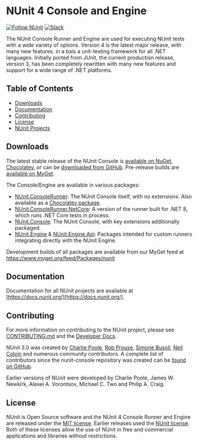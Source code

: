 # NUnit 4 Console and Engine


[![Follow NUnit](https://img.shields.io/twitter/follow/nunit.svg?style=social)](https://twitter.com/nunit) [![Slack](https://img.shields.io/badge/chat-on%20Slack-brightgreen)](https://join.slack.com/t/nunit/shared_invite/zt-jz58jw68-Led8y3WH4n2a~Y5WjuOpKA)

The NUnit Console Runner and Engine are used for executing NUnit tests with a wide variety of options. Version 4 is the latest major release, with many new features. in a bais a unit-testing framework for all .NET languages. Initially ported from JUnit, the current production release, version 3, has been completely rewritten with many new features and support for a wide range of .NET platforms.

## Table of Contents

- [Downloads](#downloads)
- [Documentation](#documentation)
- [Contributing](#contributing)
- [License](#license)
- [NUnit Projects](#nunit-projects)

## Downloads

The latest stable release of the NUnit Console is [available on NuGet](https://www.nuget.org/packages/NUnit.ConsoleRunner/), [Chocolatey](https://chocolatey.org/packages/nunit-console-runner), or can be [downloaded from GitHub](https://github.com/nunit/nunit-console/releases). Pre-release builds are [available on MyGet](https://www.myget.org/feed/nunit/package/nuget/NUnit.ConsoleRunner).

The Console/Engine are available in various packages:
- [NUnit.ConsoleRunner](https://www.nuget.org/packages/NUnit.ConsoleRunner/): The NUnit Console itself, with no extensions. Also available as a [Chocolatey package](https://community.chocolatey.org/packages/nunit-console-runner).
- [NUnit.ConsoleRunner.NetCore](https://www.nuget.org/packages/NUnit.ConsoleRunner.NetCore/): A version of the runner built for .NET 8, which runs .NET Core tests in process.
- [NUnit.Console](https://www.nuget.org/packages/NUnit.Console/): The NUnit Console, with key extensions additionally packaged.
- [NUnit.Engine](https://www.nuget.org/packages/NUnit.Engine/) & [NUnit.Engine.Api](https://www.nuget.org/packages/NUnit.Engine.Api/): Packages intended for custom runners integrating directly with the NUnit Engine. 

Development builds of all packages are available from our MyGet feed at https://www.myget.org/feed/Packages/nunit
## Documentation

Documentation for all NUnit projects are available at [https://docs.nunit.org/](https://docs.nunit.org/).

## Contributing

For more information on contributing to the NUnit project, please see [CONTRIBUTING.md](https://github.com/nunit/nunit-console/blob/master/CONTRIBUTING.md) and the [Developer Docs](https://github.com/nunit/docs/wiki/Team-Practices#technical-practices).

NUnit 3.0 was created by [Charlie Poole](https://github.com/CharliePoole), [Rob Prouse](https://github.com/rprouse), [Simone Busoli](https://github.com/simoneb), [Neil Colvin](https://github.com/oznetmaster) and numerous community contributors. A complete list of contributors since the nunit-console repository was created can be [found on GitHub](https://github.com/nunit/nunit-console/graphs/contributors).

Earlier versions of NUnit were developed by Charlie Poole, James W. Newkirk, Alexei A. Vorontsov, Michael C. Two and Philip A. Craig.

## License

NUnit is Open Source software and the NUnit 4 Console Runner and Engine are released under the [MIT license](https://github.com/nunit/docs/wiki/License). Earlier releases used the [NUnit license](http://www.nunit.org/nuget/license.html). Both of these licenses allow the use of NUnit in free and commercial applications and libraries without restrictions.


